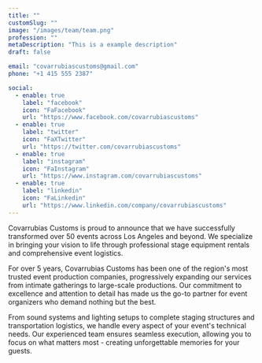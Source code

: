 ```yaml
---
title: ""
customSlug: ""
image: "/images/team/team.png"
profession: ""
metaDescription: "This is a example description"
draft: false

email: "covarrubiascustoms@gmail.com"
phone: "+1 415 555 2387"

social:
  - enable: true
    label: "facebook"
    icon: "FaFacebook"
    url: "https://www.facebook.com/covarrubiascustoms"
  - enable: true
    label: "twitter"
    icon: "FaXTwitter"
    url: "https://twitter.com/covarrubiascustoms"
  - enable: true
    label: "instagram"
    icon: "FaInstagram"
    url: "https://www.instagram.com/covarrubiascustoms"
  - enable: true
    label: "linkedin"
    icon: "FaLinkedin"
    url: "https://www.linkedin.com/company/covarrubiascustoms"
---
```


Covarrubias Customs is proud to announce that we have successfully transformed over 50 events across Los Angeles and beyond. We specialize in bringing your vision to life through professional stage equipment rentals and comprehensive event logistics.

For over 5 years, Covarrubias Customs has been one of the region's most trusted event production companies, progressively expanding our services from intimate gatherings to large-scale productions. Our commitment to excellence and attention to detail has made us the go-to partner for event organizers who demand nothing but the best.

From sound systems and lighting setups to complete staging structures and transportation logistics, we handle every aspect of your event's technical needs. Our experienced team ensures seamless execution, allowing you to focus on what matters most - creating unforgettable memories for your guests.
